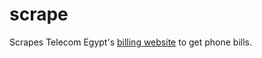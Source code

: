 scrape
=========

Scrapes Telecom Egypt's [billing website](http://billing.telecomegypt.com.eg) to get phone bills.

